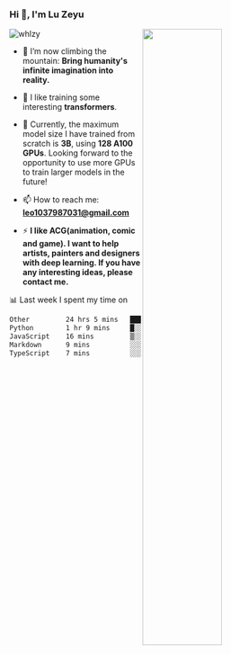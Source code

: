 ### Hi 👋, I'm Lu Zeyu

<img src="https://komarev.com/ghpvc/?username=whlzy&label=Profile%20views&color=0e75b6&style=flat" alt="whlzy" />
<img align="right" width="53%" src="https://github-readme-stats.vercel.app/api?username=whlzy&show_icons=true">

- 🔭 I’m now climbing the mountain: **Bring humanity's infinite imagination into reality.**

- 🌄 I like training some interesting **transformers**.

- 🌠 Currently, the maximum model size I have trained from scratch is **3B**, using **128 A100 GPUs**. Looking forward to the opportunity to use more GPUs to train larger models in the future!

- 📫 How to reach me: **leo1037987031@gmail.com**

- ⚡ **I like ACG(animation, comic and game). I want to help artists, painters and designers with deep learning. If you have any interesting ideas, please contact me.**

📊 Last week I spent my time on

<!--START_SECTION:waka-->

```txt
Other         24 hrs 5 mins   ███████████████████████▒░   92.92 %
Python        1 hr 9 mins     █░░░░░░░░░░░░░░░░░░░░░░░░   04.45 %
JavaScript    16 mins         ▒░░░░░░░░░░░░░░░░░░░░░░░░   01.06 %
Markdown      9 mins          ░░░░░░░░░░░░░░░░░░░░░░░░░   00.59 %
TypeScript    7 mins          ░░░░░░░░░░░░░░░░░░░░░░░░░   00.48 %
```

<!--END_SECTION:waka-->

